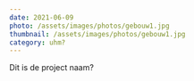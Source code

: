 ```yaml
---
date: 2021-06-09
photo: /assets/images/photos/gebouw1.jpg
thumbnail: /assets/images/photos/gebouw1.jpg
category: uhm?
---
```

Dit is de project naam?